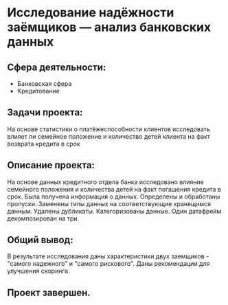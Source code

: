 # Исследование надёжности заёмщиков — анализ банковских данных

## Сфера деятельности:
* Банковская сфера
* Кредитование

## Задачи проекта:

На основе статистики о платёжеспособности клиентов исследовать влияет ли семейное положение и количество детей клиента на факт возврата кредита в срок

## Описание проекта:

На основе данных кредитного отдела банка исследовано влияние семейного положения и
количества детей на факт погашения кредита в срок. Была получена информация о
данных. Определены и обработаны пропуски. Заменены типы данных на соответствующие
хранящимся данным. Удалены дубликаты. Категоризованы данные. Один датафрейм декомпозирован на три.

## Общий вывод:

В результате исследования даны характеристики двух заемщиков - "самого надежного" и "самого рискового". Даны рекомендации для улучшения скоринга.

## Проект завершен.

